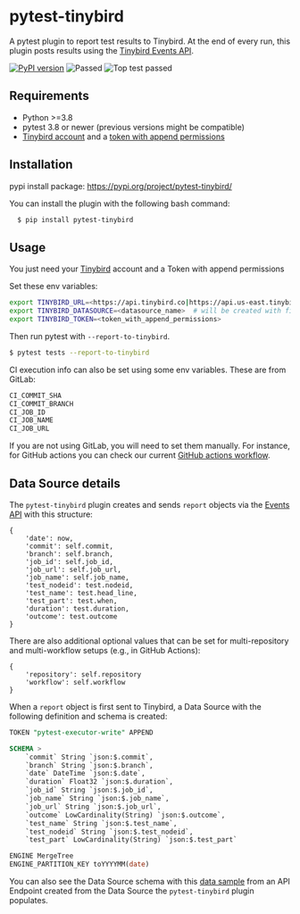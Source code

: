 pytest-tinybird
===================================

A pytest plugin to report test results to Tinybird. At the end of every run, this plugin posts results using the [Tinybird Events API](https://www.tinybird.co/docs/ingest/events-api.html). 

[![PyPI version](https://badge.fury.io/py/pytest-tinybird.svg)](https://badge.fury.io/py/pytest-tinybird)
![Passed](https://github.com/jlmadurga/pytest-tinybird/actions/workflows/main.yml/badge.svg)
![Top test passed](https://img.shields.io/endpoint?url=https://api.tinybird.co/v0/pipes/top_test_passed.ndjson?token=p.eyJ1IjogIjNhZjhlMTBhLTM2MjEtNDQ3OC04MWJmLTE5MDQ5N2UwNjBjYiIsICJpZCI6ICJkNDNmZGQ2Ni03NzY1LTQzZGYtYjEyNS0wYzNjYWJiMDgxZjUifQ.yWypEczMfJlgkjNt29pCf45XaxE1dMOr-oznll5tjpY)



Requirements
------------

- Python >=3.8
- pytest 3.8 or newer (previous versions might be compatible)
- [Tinybird account](https://www.tinybird.co/) and a [token with append permissions](https://www.tinybird.co/docs/concepts/auth-tokens.html?highlight=token#auth-token-scopes)


Installation
------------

pypi install package: https://pypi.org/project/pytest-tinybird/

You can install the plugin with the following bash command:

```bash
  $ pip install pytest-tinybird
```


Usage
------------

You just need your [Tinybird](https://www.tinybird.co/) account and a Token with append permissions

Set these env variables:

```bash
export TINYBIRD_URL=<https://api.tinybird.co|https://api.us-east.tinybird.co>   # depends on your region
export TINYBIRD_DATASOURCE=<datasource_name>  # will be created with first results posted
export TINYBIRD_TOKEN=<token_with_append_permissions>
```

Then run pytest with `--report-to-tinybird`.


```bash
$ pytest tests --report-to-tinybird
```

CI execution info can also be set using some env variables. These are from GitLab:

```bash
CI_COMMIT_SHA
CI_COMMIT_BRANCH
CI_JOB_ID
CI_JOB_NAME
CI_JOB_URL
```

If you are not using GitLab, you will need to set them manually. For instance, for GitHub actions you can check our current [GitHub actions workflow](https://github.com/tinybirdco/pytest-tinybird/blob/master/.github/workflows/main.yml).

Data Source details
--------------------

The `pytest-tinybird` plugin creates and sends `report` objects via the [Events API](https://www.tinybird.co/docs/ingest/events-api.html) with this structure:

```
{
	'date': now,
	'commit': self.commit,
	'branch': self.branch,
	'job_id': self.job_id,
	'job_url': self.job_url,
	'job_name': self.job_name,
	'test_nodeid': test.nodeid,
	'test_name': test.head_line,
	'test_part': test.when,
	'duration': test.duration,
	'outcome': test.outcome
}
```

There are also additional optional values that can be set for multi-repository and multi-workflow setups (e.g., in GitHub Actions):

```
{
    'repository': self.repository
    'workflow': self.workflow
}
```

When a `report` object is first sent to Tinybird, a Data Source with the following definition and schema is created:

```sql
TOKEN "pytest-executor-write" APPEND

SCHEMA >
    `commit` String `json:$.commit`,
    `branch` String `json:$.branch`,
    `date` DateTime `json:$.date`,
    `duration` Float32 `json:$.duration`,
    `job_id` String `json:$.job_id`,
    `job_name` String `json:$.job_name`,
    `job_url` String `json:$.job_url`,
    `outcome` LowCardinality(String) `json:$.outcome`,
    `test_name` String `json:$.test_name`,
    `test_nodeid` String `json:$.test_nodeid`,
    `test_part` LowCardinality(String) `json:$.test_part`

ENGINE MergeTree
ENGINE_PARTITION_KEY toYYYYMM(date)
```

You can also see the Data Source schema with this [data sample](https://api.tinybird.co/v0/pipes/ci_tests_sample.json?token=p.eyJ1IjogIjNhZjhlMTBhLTM2MjEtNDQ3OC04MWJmLTE5MDQ5N2UwNjBjYiIsICJpZCI6ICIwNzMwZTJjYy1mYzA4LTQxMDMtOTMwNy1jMThjYWY5OGI4OGUifQ.kpCQfin0KFC8olEju1qVqDH14nlSzGgqjAWpl1k7RUI)
from an API Endpoint created from the Data Source the `pytest-tinybird` plugin populates.
